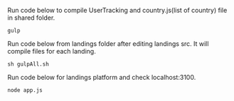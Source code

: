 Run code below to compile UserTracking and country.js(list of country) file in shared folder.
```
gulp
```

Run code below from landings folder after editing landings src. It will compile files for each landing.
```
sh gulpAll.sh
```
Run code below for landings platform and check localhost:3100.
```
node app.js
```
